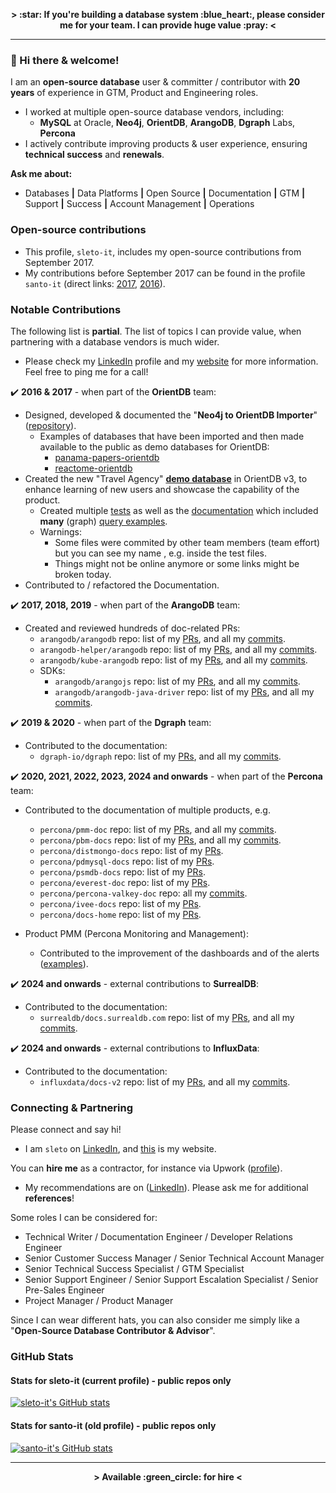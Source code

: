<p align="center">
  <strong>> :star: If you're building a database system :blue_heart:, please consider me for your team. I can provide huge value :pray: <</strong>
</p>

---

### :wave: Hi there & welcome!

I am an **open-source database** user & committer / contributor with **20 years** of experience in GTM, Product and Engineering roles.
- I worked at multiple open-source database vendors, including:
  - **MySQL** at Oracle, **Neo4j**, **OrientDB**, **ArangoDB**, **Dgraph** Labs, **Percona**
- I actively contribute improving products & user experience, ensuring **technical success** and **renewals**.
      
**Ask me about:** 
- Databases **|** Data Platforms **|** Open Source **|** Documentation **|** GTM **|** Support **|** Success **|** Account Management **|** Operations

### Open-source contributions

- This profile, `sleto-it`, includes my open-source contributions from September 2017.
- My contributions before September 2017 can be found in the profile `santo-it` (direct links: [2017](https://github.com/santo-it?tab=overview&from=2017-12-01&to=2017-12-31), [2016](https://github.com/santo-it?tab=overview&from=2016-12-01&to=2016-12-31)).

### Notable Contributions

The following list is **partial**. The list of topics I can provide value, when partnering with a database vendors is much wider. 
- Please check my [LinkedIn](https://www.linkedin.com/in/sleto/) profile and my [website](https://remotenodes.net/) for more information. Feel free to ping me for a call!

:heavy_check_mark: **2016 & 2017** - when part of the **OrientDB** team:
- Designed, developed & documented the "**Neo4j to OrientDB Importer**" ([repository](https://github.com/orientechnologies/orientdb-neo4j-importer)).
  - Examples of databases that have been imported and then made available to the public as demo databases for OrientDB:
    - [panama-papers-orientdb](https://github.com/santo-it/panama-papers-orientdb)
    - [reactome-orientdb](https://github.com/santo-it/reactome-orientdb)
- Created the new "Travel Agency" [**demo database**](https://github.com/orientechnologies/orientdb/tree/3.0.x/distribution/src/main/resources) in OrientDB v3, to enhance learning of new users and showcase the capability of the product.
  - Created multiple [tests](https://github.com/orientechnologies/orientdb/tree/3.0.x/distribution/src/test/java/com/orientechnologies/distribution/integration/demodb) as well as the [documentation](https://orientdb.org/docs/3.2.x/gettingstarted/demodb/) which included **many** (graph) [query examples](https://orientdb.org/docs/3.2.x/gettingstarted/demodb/queries/).
  - Warnings:
    - Some files were commited by other team members (team effort) but you can see my name , e.g. inside the test files.
    - Things might not be online anymore or some links might be broken today.
- Contributed to / refactored the Documentation.

:heavy_check_mark: **2017, 2018, 2019** - when part of the **ArangoDB** team:
- Created and reviewed hundreds of doc-related PRs:
  - `arangodb/arangodb` repo: list of my [PRs](https://github.com/arangodb/arangodb/pulls?q=is%3Apr+is%3Aclosed+author%3Asleto-it), and all my [commits](https://github.com/arangodb/arangodb/commits?author=sleto-it).
  - `arangodb-helper/arangodb` repo: list of my [PRs](https://github.com/arangodb-helper/arangodb/pulls?q=is%3Apr+is%3Aclosed+author%3Asleto-it), and all my [commits](https://github.com/arangodb-helper/arangodb/commits?author=sleto-it).
  - `arangodb/kube-arangodb` repo: list of my [PRs](https://github.com/arangodb/kube-arangodb/pulls?q=is%3Apr+is%3Aclosed+author%3Asleto-it), and all my [commits](https://github.com/arangodb/kube-arangodb/commits?author=sleto-it).
  - SDKs:
    - `arangodb/arangojs` repo: list of my [PRs](https://github.com/arangodb/arangojs/pulls?q=is%3Apr+is%3Aclosed+author%3Asleto-it), and all my [commits](https://github.com/arangodb/arangojs/commits?author=sleto-it).
    - `arangodb/arangodb-java-driver` repo: list of my [PRs](https://github.com/arangodb/arangodb-java-driver/pulls?q=is%3Apr+is%3Aclosed+author%3Asleto-it), and all my [commits](https://github.com/arangodb/arangodb-java-driver/commits?author=sleto-it).

:heavy_check_mark: **2019 & 2020** - when part of the **Dgraph** team:
- Contributed to the documentation:
  - `dgraph-io/dgraph` repo: list of my [PRs](https://github.com/dgraph-io/dgraph/pulls?q=is%3Apr+is%3Aclosed+author%3Asleto-it), and all my [commits](https://github.com/dgraph-io/dgraph/commits/main/?author=sleto-it).

:heavy_check_mark: **2020, 2021, 2022, 2023, 2024 and onwards** - when part of the **Percona** team:
- Contributed to the documentation of multiple products, e.g.
  - `percona/pmm-doc` repo: list of my [PRs](https://github.com/percona/pmm-doc/pulls?q=is%3Apr+is%3Aclosed+author%3Asleto-it), and all my [commits](https://github.com/percona/pmm-doc/commits?author=sleto-it).
  - `percona/pbm-docs` repo: list of my [PRs](https://github.com/percona/pbm-docs/pulls?q=is%3Apr+is%3Aclosed+author%3Asleto-it), and all my [commits](https://github.com/percona/pbm-docs/commits?author=sleto-it).
  - `percona/distmongo-docs` repo: list of my [PRs](https://github.com/percona/distmongo-docs/pulls?q=is%3Apr+author%3Asleto-it+is%3Aclosed).
  - `percona/pdmysql-docs` repo: list of my [PRs](https://github.com/percona/pdmysql-docs/pulls?q=is%3Apr+author%3Asleto-it+is%3Aclosed).
  - `percona/psmdb-docs` repo: list of my [PRs](https://github.com/percona/psmdb-docs/pulls?q=is%3Apr+is%3Aclosed+author%3Asleto-it).
  - `percona/everest-doc` repo: list of my [PRs](https://github.com/percona/everest-doc/pulls?q=is%3Apr+is%3Aclosed+author%3Asleto-it).
  - `percona/percona-valkey-doc` repo: all my [commits](https://github.com/percona/percona-valkey-doc/commits?author=sleto-it).
  - `percona/ivee-docs` repo: list of my [PRs](https://github.com/percona/ivee-docs/pulls?q=is%3Apr+is%3Aclosed+author%3Asleto-it).
  - `percona/docs-home` repo: list of my [PRs](https://github.com/percona/docs-home/pulls?q=is%3Apr+is%3Aclosed+author%3Asleto-it).

- Product PMM (Percona Monitoring and Management):
  - Contributed to the improvement of the dashboards and of the alerts ([examples](https://github.com/percona/grafana-dashboards/pulls/sleto-it)). 

:heavy_check_mark: **2024 and onwards** - external contributions to **SurrealDB**:
- Contributed to the documentation:
  - `surrealdb/docs.surrealdb.com` repo: list of my [PRs](https://github.com/surrealdb/docs.surrealdb.com/pulls?q=is%3Apr+author%3Asleto-it), and all my [commits](https://github.com/surrealdb/docs.surrealdb.com/commits?author=sleto-it).

:heavy_check_mark: **2024 and onwards** - external contributions to **InfluxData**:
- Contributed to the documentation:
  - `influxdata/docs-v2` repo: list of my [PRs](https://github.com/influxdata/docs-v2/pulls?q=is%3Apr+author%3Asleto-it), and all my [commits](https://github.com/influxdata/docs-v2/commits?author=sleto-it).
 
### Connecting & Partnering

Please connect and say hi!

- I am `sleto` on [LinkedIn](https://www.linkedin.com/in/sleto/), and [this](https://remotenodes.net/) is my website.

You can **hire me** as a contractor, for instance via Upwork ([profile](https://www.upwork.com/freelancers/~017481452212ea99d9)). 
- My recommendations are on ([LinkedIn](https://www.linkedin.com/in/sleto/)). Please ask me for additional **references**!

Some roles I can be considered for:
  - Technical Writer / Documentation Engineer / Developer Relations Engineer
  - Senior Customer Success Manager / Senior Technical Account Manager
  - Senior Technical Success Specialist / GTM Specialist
  - Senior Support Engineer / Senior Support Escalation Specialist / Senior Pre-Sales Engineer
  - Project Manager / Product Manager

Since I can wear different hats, you can also consider me simply like a "**Open-Source Database Contributor & Advisor**".

### GitHub Stats

#### Stats for sleto-it (current profile) - public repos only

[![sleto-it's GitHub stats](https://github-readme-stats.vercel.app/api?username=sleto-it&rank_icon=percentile&hide=stars,contribs,commits&show=reviews,prs_merged,prs_merged_percentage&show_icons=true&theme=transparent)](https://github.com/anuraghazra/github-readme-stats) 

#### Stats for santo-it (old profile) - public repos only

[![santo-it's GitHub stats](https://github-readme-stats.vercel.app/api?username=santo-it&rank_icon=percentile&hide=stars,contribs,commits&show=reviews,prs_merged,prs_merged_percentage&show_icons=true&theme=transparent)](https://github.com/anuraghazra/github-readme-stats) 

---

<p align="center">
  <strong>> Available :green_circle: for hire <</strong>
</p>
